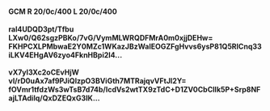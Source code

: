 #### GCM R 20/0c/400 L 20/0c/400
**ral4UDQD3pt/Tfbu**<br/>**LXw0/Q62sgzPBKo/7vG/VymMLWRQDFMrA0m0xjjDEHw=**<br/>**FKHPCXLPMbwaE2Y0MZc1WKazJBzWalEOGZFgHvvs6ysP81Q5RlCnq33iLKV4EHgAV6zyo4FknHBpi2l4...**<br/><br/>
**vX7yl3Xc2oCEvHjW**<br/>**vI/rD0uAx7af9PJiQlzpO3BViGth7MTRajqvVFtJI2Y=**<br/>**fOVmr1tfdzWs3wTsB7d74b/IcdVs2wtTX9zTdC+D1ZV0CbCllk5P+Srp8NFajLTAdilq/QxDZEQxG3IK...**